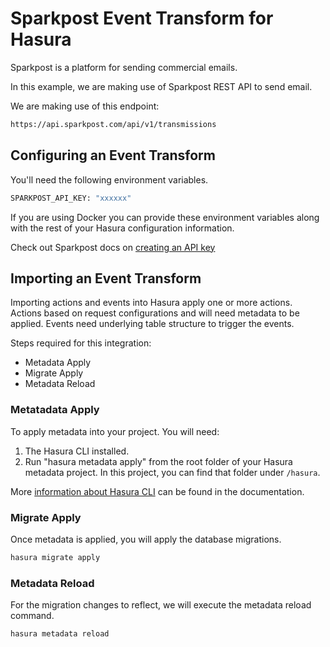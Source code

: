 # Sparkpost Event Transform for Hasura

Sparkpost is a platform for sending commercial emails.

In this example, we are making use of Sparkpost REST API to send email.

We are making use of this endpoint:

```bash
https://api.sparkpost.com/api/v1/transmissions
```

## Configuring an Event Transform

You'll need the following environment variables.

```bash
SPARKPOST_API_KEY: "xxxxxx"
```

If you are using Docker you can provide these environment variables along with the rest of your Hasura configuration information.

Check out Sparkpost docs on [creating an API key](https://support.sparkpost.com/docs/getting-started/create-api-keys)

## Importing an Event Transform

Importing actions and events into Hasura apply one or more actions. Actions based on request configurations and will need metadata to be applied. Events need underlying table structure to trigger the events.

Steps required for this integration:

- Metadata Apply
- Migrate Apply
- Metadata Reload

### Metatadata Apply

To apply metadata into your project. You will need:

1. The Hasura CLI installed.
2. Run "hasura metadata apply" from the root folder of your Hasura metadata project. In this project, you can find that folder under `/hasura`.

More [information about Hasura CLI](https://hasura.io/docs/latest/graphql/core/hasura-cli/index.html) can be found in the documentation.

### Migrate Apply

Once metadata is applied, you will apply the database migrations.

```bash
hasura migrate apply
```

### Metadata Reload

For the migration changes to reflect, we will execute the metadata reload command.

```bash
hasura metadata reload
```
